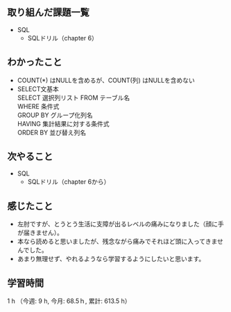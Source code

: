 ## 取り組んだ課題一覧
- SQL
    - SQLドリル（chapter 6）    
## わかったこと
- COUNT(*) はNULLを含めるが、COUNT(列) はNULLを含めない
- SELECT文基本  
    SELECT 選択列リスト FROM テーブル名  
    WHERE 条件式  
    GROUP BY グループ化列名  
    HAVING 集計結果に対する条件式  
    ORDER BY 並び替え列名
## 次やること
- SQL
    - SQLドリル（chapter 6から）
## 感じたこと
- 左肘ですが、とうとう生活に支障が出るレベルの痛みになりました（顔に手が届きません）。
- 本なら読めると思いましたが、残念ながら痛みでそれほど頭に入ってきませんでした。
- あまり無理せず、やれるようなら学習するようにしたいと思います。
    
## 学習時間
1 h （今週: 9 h, 今月: 68.5ｈ, 累計: 613.5 h）